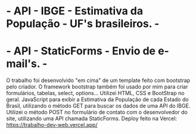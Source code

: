 # - API - IBGE - Estimativa da População - UF's brasileiros. -
# - API - StaticForms - Envio de e-mail's. -

O trabalho foi desenvolvido "em cima" de um template feito com bootstrap pelo criador.
O framework bootstrap também foi usado por mim para criar formulários, tabelas, select, options...
Utilizei HTML, CSS e BootStrap no geral. 
JavaScript para exibir a Estimativa da População
de cada Estado do Brasil, utilizando o método GET
para buscar os dados de uma API do IBGE.
Utilizei o método POST no formulário de contato com o 
desenvolvedor do site, utilizando uma API chamada StaticForms.
Deploy feito na Vercel:
https://trabalho-dev-web.vercel.app/

